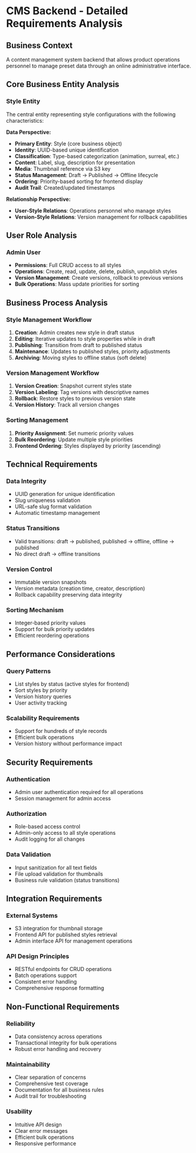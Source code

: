 # CMS Backend - Detailed Requirements Analysis

## Business Context
A content management system backend that allows product operations personnel to manage preset data through an online administrative interface.

## Core Business Entity Analysis

### Style Entity
The central entity representing style configurations with the following characteristics:

**Data Perspective:**
- **Primary Entity**: Style (core business object)
- **Identity**: UUID-based unique identification
- **Classification**: Type-based categorization (animation, surreal, etc.)
- **Content**: Label, slug, description for presentation
- **Media**: Thumbnail reference via S3 key
- **Status Management**: Draft → Published → Offline lifecycle
- **Ordering**: Priority-based sorting for frontend display
- **Audit Trail**: Created/updated timestamps

**Relationship Perspective:**
- **User-Style Relations**: Operations personnel who manage styles
- **Version-Style Relations**: Version management for rollback capabilities

## User Role Analysis

### Admin User
- **Permissions**: Full CRUD access to all styles
- **Operations**: Create, read, update, delete, publish, unpublish styles
- **Version Management**: Create versions, rollback to previous versions
- **Bulk Operations**: Mass update priorities for sorting

## Business Process Analysis

### Style Management Workflow
1. **Creation**: Admin creates new style in draft status
2. **Editing**: Iterative updates to style properties while in draft
3. **Publishing**: Transition from draft to published status
4. **Maintenance**: Updates to published styles, priority adjustments
5. **Archiving**: Moving styles to offline status (soft delete)

### Version Management Workflow
1. **Version Creation**: Snapshot current styles state
2. **Version Labeling**: Tag versions with descriptive names
3. **Rollback**: Restore styles to previous version state
4. **Version History**: Track all version changes

### Sorting Management
1. **Priority Assignment**: Set numeric priority values
2. **Bulk Reordering**: Update multiple style priorities
3. **Frontend Ordering**: Styles displayed by priority (ascending)

## Technical Requirements

### Data Integrity
- UUID generation for unique identification
- Slug uniqueness validation
- URL-safe slug format validation
- Automatic timestamp management

### Status Transitions
- Valid transitions: draft → published, published → offline, offline → published
- No direct draft → offline transitions

### Version Control
- Immutable version snapshots
- Version metadata (creation time, creator, description)
- Rollback capability preserving data integrity

### Sorting Mechanism
- Integer-based priority values
- Support for bulk priority updates
- Efficient reordering operations

## Performance Considerations

### Query Patterns
- List styles by status (active styles for frontend)
- Sort styles by priority
- Version history queries
- User activity tracking

### Scalability Requirements
- Support for hundreds of style records
- Efficient bulk operations
- Version history without performance impact

## Security Requirements

### Authentication
- Admin user authentication required for all operations
- Session management for admin access

### Authorization
- Role-based access control
- Admin-only access to all style operations
- Audit logging for all changes

### Data Validation
- Input sanitization for all text fields
- File upload validation for thumbnails
- Business rule validation (status transitions)

## Integration Requirements

### External Systems
- S3 integration for thumbnail storage
- Frontend API for published styles retrieval
- Admin interface API for management operations

### API Design Principles
- RESTful endpoints for CRUD operations
- Batch operations support
- Consistent error handling
- Comprehensive response formatting

## Non-Functional Requirements

### Reliability
- Data consistency across operations
- Transactional integrity for bulk operations
- Robust error handling and recovery

### Maintainability
- Clear separation of concerns
- Comprehensive test coverage
- Documentation for all business rules
- Audit trail for troubleshooting

### Usability
- Intuitive API design
- Clear error messages
- Efficient bulk operations
- Responsive performance